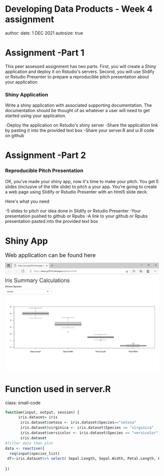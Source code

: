
Developing Data Products - Week 4 assignment
========================================================
author: 
date: 1 DEC 2021
autosize: true

<style>
.small-code pre code {
  font-size: 1em;
}
</style>



Assignment -Part 1
========================================================

This peer assessed assignment has two parts. First, you will create a Shiny application and deploy it on Rstudio's servers. Second, you will use Slidify or Rstudio Presenter to prepare a reproducible pitch presentation about your application

### Shiny Application

Write a shiny application with associated supporting documentation. The documentation should be thought of as whatever a user will need to get started using your application.

-Deploy the application on Rstudio's shiny server
-Share the application link by pasting it into the provided text box
-Share your server.R and ui.R code on github

Assignment -Part 2
========================================================

### Reproducible Pitch Presentation

OK, you've made your shiny app, now it's time to make your pitch. You get 5 slides (inclusive of the title slide)  to pitch a your app. You're going to create a web page using Slidify or Rstudio Presenter with an html5 slide deck.

Here's what you need

-5 slides to pitch our idea done in Slidify or Rstudio Presenter
-Your presentation pushed to github or Rpubs
-A link to your github or Rpubs presentation pasted into the provided text box

Shiny App
========================================================

<font size="4"> 
Web application can be found here
<https://pennyg7610.shinyapps.io/Week4HW/?_ga=2.59745197.1620275338.1638383547-321908426.1638383547>
</font> 

![plot of chunk unnamed-chunk-1](./Picture2.png)

Function used in server.R
========================================================
class: small-code


```r
function(input, output, session) {
      iris.dataset= iris
       iris.dataset$setosa <- iris.dataset$Species=="setosa"
       iris.dataset$virginica <- iris.dataset$Species == "virginica"
       iris.dataset$versicolor <- iris.dataset$Species == "versicolor"
       iris.dataset
#filter data then plot  
data <- reactive({
  req(input$species_list)
 df<-iris.dataset%>% select( Sepal.Length, Sepal.Width, Petal.Length, Petal.Width)%>% filter(iris.dataset$Species %in% input$species_list)
  
})
```

